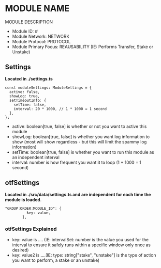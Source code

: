# MODULE NAME
MODULE DESCRIPTION

* Module ID: #
* Module Network: NETWORK
* Module Protocol: PROTOCOL
* Module Primary Focus: REAUSABILITY (IE: Performs Transfer, Stake or Unstake)

## Settings
**Located in ./settings.ts**
```
const moduleSettings: ModuleSettings = {
  active: false,
  showLog: true,
  setTimeoutInfo: {
    setTime: false,
    interval: 20 * 1000, // 1 * 1000 = 1 second
  },
};
```

* active: boolean[true, false] is whether or not you want to active this module
* showLog: boolean[true, false] is whether you want log information to show (most will show regardless - but this will limit the spammy log information)
* setTime: boolean[true, false] is whether you want to run this module as an independent interval
* interval: number is how frequent you want it to loop (1 * 1000 = 1 second)

## otfSettings
**Located in ./src/data/settings.ts and are independent for each time the module is loaded.**
```
"GROUP:ORDER:MODULE_ID": {
          key: value,
        },
```

### otfSettings Explained
* key: value is .... (IE: intervalSet: number is the value you used for the interval to ensure it safely runs within a specific window only once as desired)
* key: value2 is ....(IE: type: string["stake", "unstake"] is the type of action you want to perform, a stake or an unstake)
